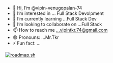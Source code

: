 - 👋 Hi, I’m @vipin-venugopalan-74
- 👀 I’m interested in ... Full Stack Devolpment
- 🌱 I’m currently learning ...Full Stack Dev
- 💞️ I’m looking to collaborate on ...Full Stack
- 📫 How to reach me ...vipintkr.74@gmail.com
- 😄 Pronouns: ...Mr.Tkr
- ⚡ Fun fact: ...


<a href="https://roadmap.sh"><img src="https://roadmap.sh/card/tall/66ab7d2219ba71f57bf449ec?variant=dark" alt="roadmap.sh"/></a>
<!---
vipin-venugopalan-74/vipin-venugopalan-74 is a ✨ special ✨ repository because its `README.md` (this file) appears on your GitHub profile.
You can click the Preview link to take a look at your changes.
--->
